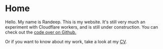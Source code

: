 <!--<helmet>
  <title>Randeep Dhaliwal</title>
</helmet>-->

# Home

Hello. My name is Randeep. This is my website. It's still very much an experiment with Cloudflare workers, and is still under construction. You can check out the [code over on Github.](https://github.com/rdhaliwal/cf-worker-blog)

Or if you want to know about my work, take a look at my [CV](/about/cv).

<!--
## Posts
- [posts/hello-there](posts/hello-there)
- [posts/wip-css-grids-1](posts/wip-css-grids-1)

## Other

This is still very much a work in progress.

-->